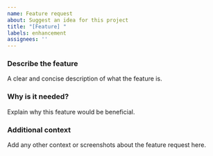 ```yaml
---
name: Feature request
about: Suggest an idea for this project
title: "[Feature] "
labels: enhancement
assignees: ''
---
```


### Describe the feature
A clear and concise description of what the feature is.

### Why is it needed?
Explain why this feature would be beneficial.

### Additional context
Add any other context or screenshots about the feature request here.
